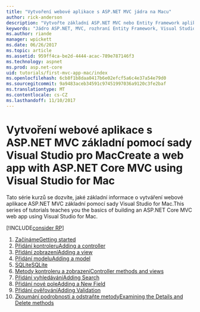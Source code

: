 ```yaml
---
title: "Vytvoření webové aplikace s ASP.NET MVC jádra na Macu"
author: rick-anderson
description: "Vytvořte základní ASP.NET MVC nebo Entity Framework aplikace pomocí sady Visual Studio pro Mac"
keywords: "Jádro ASP.NET, MVC, rozhraní Entity Framework, Visual Studio"
ms.author: riande
manager: wpickett
ms.date: 06/26/2017
ms.topic: article
ms.assetid: 959ff4ca-be2d-4444-acac-789e787146f3
ms.technology: aspnet
ms.prod: asp.net-core
uid: tutorials/first-mvc-app-mac/index
ms.openlocfilehash: 6cb8f1b8daa0417b6e02efcf5a6c4e37a54e79d0
ms.sourcegitcommit: 9a9483aceb34591c97451997036a9120c3fe2baf
ms.translationtype: MT
ms.contentlocale: cs-CZ
ms.lasthandoff: 11/10/2017
---
```

# <a name="create-a-web-app-with-aspnet-core-mvc-using-visual-studio-for-mac"></a><span data-ttu-id="a4dfa-104">Vytvoření webové aplikace s ASP.NET MVC základní pomocí sady Visual Studio pro Mac</span><span class="sxs-lookup"><span data-stu-id="a4dfa-104">Create a web app with ASP.NET Core MVC using Visual Studio for Mac</span></span>

<span data-ttu-id="a4dfa-105">Tato série kurzů se dozvíte, jaké základní informace o vytváření webové aplikace ASP.NET MVC základní pomocí sady Visual Studio for Mac.</span><span class="sxs-lookup"><span data-stu-id="a4dfa-105">This series of tutorials teaches you the basics of building an ASP.NET Core MVC web app using Visual Studio for Mac.</span></span> 

[!INCLUDE[consider RP](../../includes/razor.md)]

1. [<span data-ttu-id="a4dfa-106">Začínáme</span><span class="sxs-lookup"><span data-stu-id="a4dfa-106">Getting started</span></span>](start-mvc.md)
1. [<span data-ttu-id="a4dfa-107">Přidání kontroleru</span><span class="sxs-lookup"><span data-stu-id="a4dfa-107">Adding a controller</span></span>](adding-controller.md)
1. [<span data-ttu-id="a4dfa-108">Přidání zobrazení</span><span class="sxs-lookup"><span data-stu-id="a4dfa-108">Adding a view</span></span>](adding-view.md)
1. [<span data-ttu-id="a4dfa-109">Přidání modelu</span><span class="sxs-lookup"><span data-stu-id="a4dfa-109">Adding a model</span></span>](adding-model.md)
1. [<span data-ttu-id="a4dfa-110">SQLite</span><span class="sxs-lookup"><span data-stu-id="a4dfa-110">SQLite</span></span>](working-with-sql.md)
1. [<span data-ttu-id="a4dfa-111">Metody kontroleru a zobrazení</span><span class="sxs-lookup"><span data-stu-id="a4dfa-111">Controller methods and views</span></span>](controller-methods-views.md)
1. [<span data-ttu-id="a4dfa-112">Přidání vyhledávání</span><span class="sxs-lookup"><span data-stu-id="a4dfa-112">Adding Search</span></span>](search.md)
1. [<span data-ttu-id="a4dfa-113">Přidání nové pole</span><span class="sxs-lookup"><span data-stu-id="a4dfa-113">Adding a New Field</span></span>](new-field.md)
1. [<span data-ttu-id="a4dfa-114">Přidání ověřování</span><span class="sxs-lookup"><span data-stu-id="a4dfa-114">Adding Validation</span></span>](validation.md)
1. [<span data-ttu-id="a4dfa-115">Zkoumání podrobnosti a odstraňte metody</span><span class="sxs-lookup"><span data-stu-id="a4dfa-115">Examining the Details and Delete methods</span></span>](xref:tutorials/first-mvc-app/details)
